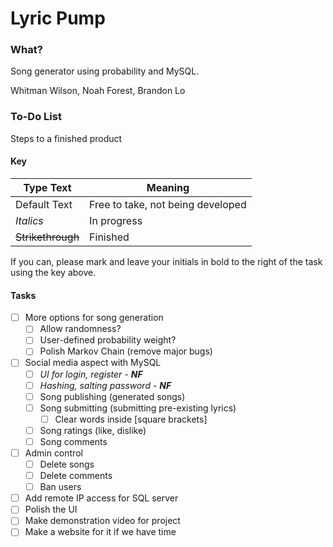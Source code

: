 

# Lyric Pump

### What?

Song generator using probability and MySQL.

Whitman Wilson, Noah Forest, Brandon Lo


### To-Do List
Steps to a finished product

#### Key
|Type Text|Meaning|
|--|--|
|Default Text|Free to take, not being developed|
|*Italics*|In progress|
|~~Strikethrough~~|Finished|

If you can, please mark and leave your initials in bold to the right of the task using the key above.

#### Tasks

- [ ] More options for song generation
	- [ ] Allow randomness?
	- [ ] User-defined probability weight?
	- [ ] Polish Markov Chain (remove major bugs)
- [ ] Social media aspect with MySQL
	- [ ] *UI for login, register - **NF***
	- [ ] *Hashing, salting password - **NF***
	- [ ] Song publishing (generated songs)
	- [ ] Song submitting (submitting pre-existing lyrics)
		- [ ] Clear words inside [square brackets]
	- [ ] Song ratings (like, dislike)
	- [ ] Song comments
- [ ] Admin control
    - [ ] Delete songs
    - [ ] Delete comments
    - [ ] Ban users
- [ ] Add remote IP access for SQL server
- [ ] Polish the UI
- [ ] Make demonstration video for project
- [ ] Make a website for it if we have time
